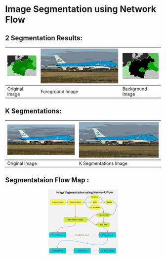 # Image Segmentation using Network Flow

## 2 Segmentation Results:

| ![Image 1](Pictures/280*200.png) | ![Image 2](Pictures/segmentation_result.png) | ![Image 4](Pictures/t_set_result.png)|
|------------------------|------------------------|-------------------|
| Original Image   | Foreground Image    | Background Image |

## K Segmentations:

| ![Image 5](Pictures/1000*450.png) | ![Image 6](Pictures/result1.png) |
|------------------------|------------------------|
| Original Image   | K Segmentations Image    | 

## Segmentataion Flow Map :
<div style="display: flex; justify-content: space-around;">
  <img src="Pictures/flow map.jpg" width="45%" alt="Image 3"/>
</div>
